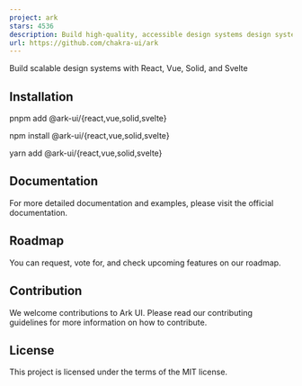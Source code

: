 ```yaml
---
project: ark
stars: 4536
description: Build high-quality, accessible design systems design system. Works in React, Svelte, Vue, and Solid
url: https://github.com/chakra-ui/ark
---
```


  
  

Build scalable design systems with React, Vue, Solid, and Svelte

Installation
------------

pnpm add @ark-ui/{react,vue,solid,svelte}

npm install @ark-ui/{react,vue,solid,svelte}

yarn add @ark-ui/{react,vue,solid,svelte}

Documentation
-------------

For more detailed documentation and examples, please visit the official documentation.

Roadmap
-------

You can request, vote for, and check upcoming features on our roadmap.

Contribution
------------

We welcome contributions to Ark UI. Please read our contributing guidelines for more information on how to contribute.

License
-------

This project is licensed under the terms of the MIT license.
